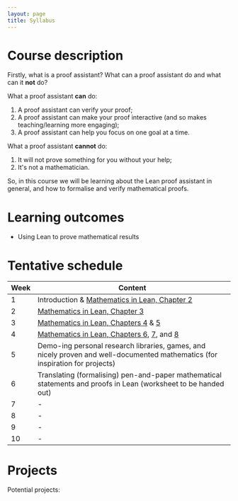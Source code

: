 ```yaml
---
layout: page
title: Syllabus
---
```


# Course description
Firstly, what is a proof assistant? What can a proof assistant do and what can it **not** do?

What a proof assistant **can** do:
1. A proof assistant can verify your proof;
2. A proof assistant can make your proof interactive (and so makes teaching/learning more engaging);
3. A proof assistant can help you focus on one goal at a time.

What a proof assistant **cannot** do:
1. It will not prove something for you without your help;
2. It's not a mathematician.

So, in this course we will be learning about the Lean proof assistant in general, and how to formalise and verify mathematical proofs.

# Learning outcomes

- Using Lean to prove mathematical results

# Tentative schedule

| Week | Content |
|------|---------|
| 1 | Introduction & [Mathematics in Lean, Chapter 2](https://leanprover-community.github.io/mathematics_in_lean/C02_Basics.html)|
| 2 | [Mathematics in Lean, Chapter 3](https://leanprover-community.github.io/mathematics_in_lean/C03_Logic.html)|
| 3 | [Mathematics in Lean, Chapters 4](https://leanprover-community.github.io/mathematics_in_lean/C04_Sets_and_Functions.html) & [5](https://leanprover-community.github.io/mathematics_in_lean/C05_Elementary_Number_Theory.html)|
| 4 | [Mathematics in Lean, Chapters 6](https://leanprover-community.github.io/mathematics_in_lean/C06_Structures.html), [7](https://leanprover-community.github.io/mathematics_in_lean/C07_Hierarchies.html), and [8](https://leanprover-community.github.io/mathematics_in_lean/C08_Groups_and_Rings.html) |
| 5 | Demo-ing personal research libraries, games, and nicely proven and well-documented mathematics (for inspiration for projects) |
| 6 | Translating (formalising) pen-and-paper mathematical statements and proofs in Lean (worksheet to be handed out) |
| 7 | - |
| 8 | - |
| 9 | - |
| 10 | - |


# Projects

Potential projects:

